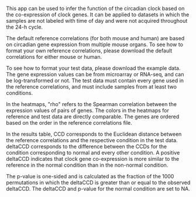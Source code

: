 This app can be used to infer the function of the circadian clock based on the co-expression of clock genes. It can be applied to datasets in which the samples are not labeled with time of day and were not acquired throughout the 24-h cycle.

The default reference correlations (for both mouse and human) are based on circadian gene expression from multiple mouse organs. To see how to format your own reference correlations, please download the default correlations for either mouse or human.

To see how to format your test data, please download the example data. The gene expression values can be from microarray or RNA-seq, and can be log-transformed or not. The test data must contain every gene used in the reference correlations, and must include samples from at least two conditions.

In the heatmaps, "rho" refers to the Spearman correlation between the expression values of pairs of genes. The colors in the heatmaps for reference and test data are directly comparable. The genes are ordered based on the order in the reference correlations file.

In the results table, CCD corresponds to the Euclidean distance between the reference correlations and the respective condition in the test data. deltaCCD corresponds to the difference between the CCDs for the condition corresponding to normal and every other condition. A positive deltaCCD indicates that clock gene co-expression is more similar to the reference in the normal condition than in the non-normal condition.

The p-value is one-sided and is calculated as the fraction of the 1000 permutations in which the deltaCCD is greater than or equal to the observed deltaCCD. The deltaCCD and p-value for the normal condition are set to NA.
